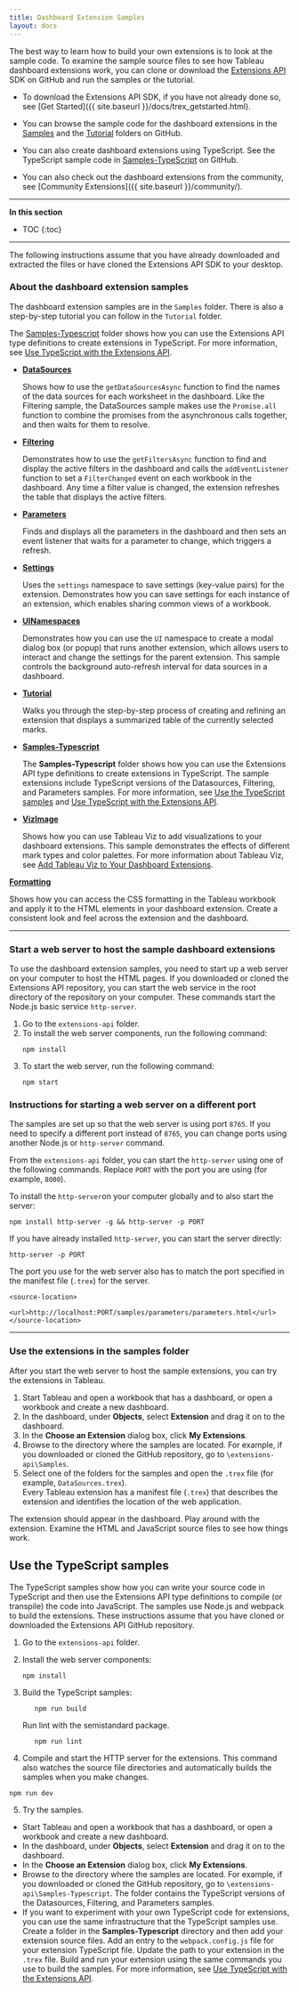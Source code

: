 ```yaml
---
title: Dashboard Extension Samples
layout: docs
---
```


The best way to learn how to build your own extensions is to look at the sample code. To examine the sample source files to see how Tableau dashboard extensions work, you can clone or download the [Extensions API](https://github.com/tableau/extensions-api) SDK on GitHub and run the samples or the tutorial. 
- To download the Extensions API SDK, if you have not already done so, see [Get Started]({{ site.baseurl }}/docs/trex_getstarted.html).

- You can browse the sample code for the dashboard extensions in the [Samples](https://github.com/tableau/extensions-api/tree/master/Samples?=target="_blank") and the [Tutorial](https://github.com/tableau/extensions-api/tree/master/Tutorial?=target="_blank") folders on GitHub.

- You can also create dashboard extensions using TypeScript. See the TypeScript sample code in [Samples-TypeScript](https://github.com/tableau/extensions-api/tree/master/Samples-Typescript?=target="_blank") on GitHub.

- You can also check out the dashboard extensions from the community, see [Community Extensions]({{ site.baseurl }}/community/).


---


**In this section**

* TOC
{:toc}


---

The following instructions assume that you have already downloaded and extracted the files or have cloned the Extensions API SDK to your desktop.



### About the dashboard extension samples

The dashboard extension samples are in the `Samples` folder. There is also a step-by-step tutorial you can follow in the `Tutorial` folder.

The [Samples-Typescript](https://github.com/tableau/extensions-api/tree/master/Samples-Typescript?=target="_blank") folder shows how you can use the Extensions API type definitions to create extensions in TypeScript. For more information, see [Use TypeScript with the Extensions API]({{site.baseurl}}/docs/trex_typescript.html).




-   **[DataSources](https://github.com/tableau/extensions-api/tree/master/Samples/DataSources?=target="_blank")** 
     
    Shows how to use the `getDataSourcesAsync` function to find the names of the data sources for each worksheet in the dashboard. Like the Filtering sample, the DataSources sample makes use the `Promise.all` function to combine the promises from the asynchronous calls together, and then waits for them to resolve. 
 
-   **[Filtering](https://github.com/tableau/extensions-api/tree/master/Samples/Filtering?=target="_blank")** 

     Demonstrates how to use the `getFiltersAsync` function to find and display the active filters in the dashboard and calls the `addEventListener` function to set a `FilterChanged` event on each workbook in the dashboard. Any time a filter value is changed, the extension refreshes the table that displays the active filters. 

-   **[Parameters](https://github.com/tableau/extensions-api/tree/master/Samples/Parameters?=target="_blank")**
     
    Finds and displays all the parameters in the dashboard and then sets an event listener that waits for a parameter to change, which triggers a refresh. 

-   **[Settings](https://github.com/tableau/extensions-api/tree/master/Samples/Settings?=target="_blank")**
 
     Uses the `settings` namespace to save settings (key-value pairs) for the extension. Demonstrates how you can save settings for each instance of an extension, which enables sharing common views of a workbook.  

-   **[UINamespaces](https://github.com/tableau/extensions-api/tree/master/Samples/UINamespace?=target="_blank")**

     Demonstrates how you can use the `UI` namespace to create a modal dialog box (or popup) that runs another extension, which allows users to interact and change the settings for the parent extension. This sample controls the background auto-refresh interval for data sources in a dashboard. 


- **[Tutorial](https://github.com/tableau/extensions-api/tree/master/Tutorial?=target="_blank")**

     Walks you through the step-by-step process of creating and refining an extension that displays a summarized table of the currently selected marks.

- **[Samples-Typescript](https://github.com/tableau/extensions-api/tree/master/Samples-Typescript?=target="_blank")**

    The **Samples-Typescript** folder shows how you can use the Extensions API type definitions to create extensions in TypeScript. The sample extensions include TypeScript versions of the Datasources, Filtering, and Parameters samples. For more information, see [Use the TypeScript samples](#use-the-typescript-samples) and [Use TypeScript with the Extensions API]({{site.baseurl}}/docs/trex_typescript.html).

- **[VizImage](https://github.com/tableau/extensions-api/tree/main/Samples/VizImage?=target="_blank")**

    Shows how you can use Tableau Viz to add visualizations to your dashboard extensions. This sample demonstrates the effects of different mark types and color palettes. For more information about Tableau Viz, see [Add Tableau Viz to Your Dashboard Extensions]({{site.baseurl}}/docs/trex_tableau_viz.html).

**[Formatting](https://github.com/tableau/extensions-api/tree/main/Samples/Formatting?=target="_blank")**

   Shows how you can access the CSS formatting in the Tableau workbook and apply it to the HTML elements in your dashboard extension. Create a consistent look and feel across the extension and the dashboard.


---
### Start a web server to host the sample dashboard extensions

To use the dashboard extension samples, you need to start up a web server on your computer to host the HTML pages. If you downloaded or cloned the Extensions API repository, you can start the web service in the root directory of the repository on your computer. These commands start the Node.js basic service `http-server`.

1. Go to the `extensions-api` folder.
2. To install the web server components, run the following command:
   ```
   npm install
   ```
3. To start the web server, run the following command:
   ```
   npm start
   ```



### Instructions for starting a web server on a different port

The samples are set up so that the web server is using port `8765`.  If you need to specify a different port instead of `8765`, you can change ports using another Node.js or `http-server` command.  

From the `extensions-api` folder, you can start the `http-server` using one of the following commands. Replace `PORT` with the port you are using (for example, `8000`). 

To install the `http-server`on your computer globally and to also start the server: 

```
npm install http-server -g && http-server -p PORT
```
If you have already installed `http-server`, you can start the server directly:

```
http-server -p PORT
``` 
The port you use for the web server also has to match the port specified in the manifest file (`.trex`) for the server.

```
<source-location>
      <url>http://localhost:PORT/samples/parameters/parameters.html</url>
</source-location>

```

---  
### Use the extensions in the samples folder

After you start the web server to host the sample extensions, you can try the extensions in Tableau.

1. Start Tableau and open a workbook that has a dashboard, or open a workbook and create a new dashboard.
2. In the dashboard, under **Objects**, select **Extension** and drag it on to the dashboard.  
3. In the **Choose an Extension** dialog box, click **My Extensions**. 
4. Browse to the directory where the samples are located. For example, if you downloaded or cloned the GitHub repository, go to `\extensions-api\Samples`.
5. Select one of the folders for the samples and open the `.trex` file (for example, `DataSources.trex`). <br/>
Every Tableau extension has a manifest file (`.trex`) that describes the extension and identifies the location of the web application. 
 
The extension should appear in the dashboard.  Play around with the extension. Examine the HTML and JavaScript source files to see how things work.  



## Use the TypeScript samples

The TypeScript samples show how you can write your source code in TypeScript and then use the Extensions API type definitions to compile (or transpile) the code into JavaScript. The samples use Node.js and webpack to build the extensions. These instructions assume that you have cloned or downloaded the Extensions API GitHub repository.

1. Go to the `extensions-api` folder.
2. Install the web server components:
   ```
   npm install
   ```
3. Build the TypeScript samples:

   ```
      npm run build
   ```
   Run lint with the semistandard package.

   ```
      npm run lint
   ```

4. Compile and start the HTTP server for the extensions. This command also watches the source file directories and automatically builds the samples when you make changes.
```
npm run dev
```
5. Try the samples.
  - Start Tableau and open a workbook that has a dashboard, or open a workbook and create a new dashboard.
  - In the dashboard, under **Objects**, select **Extension** and drag it on to the dashboard.  
  - In the **Choose an Extension** dialog box, click **My Extensions**.
  - Browse to the directory where the samples are located. For example, if you downloaded or cloned the GitHub repository, go to `\extensions-api\Samples-Typescript`. The folder contains the TypeScript versions of the Datasources, Filtering, and Parameters samples.
  - If you want to experiment with your own TypeScript code for extensions, you can use the same infrastructure that the TypeScript samples use. Create a folder in the **Samples-Typescript** directory and then add your extension source files. Add an entry to the `webpack.config.js` file for your extension TypeScript file. Update the path to your extension in the `.trex` file. Build and run your extension using the same commands you use to build the samples. For more information, see [Use TypeScript with the Extensions API]({{site.baseurl}}/docs/trex_typescript.html).
